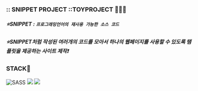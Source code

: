 ### :: SNIPPET PROJECT ::TOYPROJECT 🥇🥈🥉 

##### ⭐SNIPPET : `프로그래밍언어의 재사용 가능한 소스 코드`

##### ⭐SNIPPET처럼 작성된 여러개의 코드를 모아서 하나의 웹페이지를 사용할 수 있도록 탬플릿을 제공하는 사이트 제작❗






<span>
  <h3>STACK🐶</h3>
  <img alt="SASS" src ="https://img.shields.io/badge/SASS-cc6699.svg?&style=for-the-badge&logo=SASS&logoColor=white"/>
  <img src="https://img.shields.io/badge/TYPESCRIPT-0769AD?style=for-the-badge&logo=TYPESCRIPT&logoColor=white">
  <img src="https://img.shields.io/badge/VUE.JS-86E57F?style=for-the-badge&logo=VUE.JS&logoColor=white"/>
</span>
